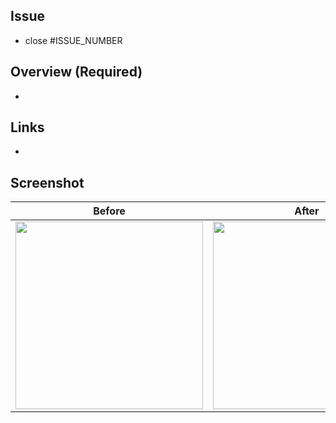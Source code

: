 ## Issue
- close #ISSUE_NUMBER

## Overview (Required)
-

## Links
-

## Screenshot
Before | After
:--: | :--:
<img src="" width="300" /> | <img src="" width="300" />

